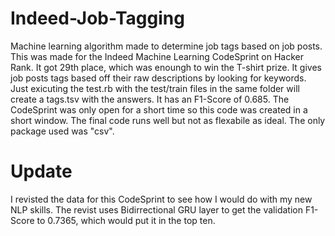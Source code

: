 # Indeed-Job-Tagging
Machine learning algorithm made to determine job tags based on job posts. This was made for the Indeed Machine Learning CodeSprint on Hacker Rank. It got 29th place, which was enoungh to win the T-shirt prize. It gives job posts tags based off their raw descriptions by looking for keywords. Just exicuting the test.rb with the test/train files in the same folder will create a tags.tsv with the answers. It has an F1-Score of 0.685. The CodeSprint was only open for a short time so this code was created in a short window. The final code runs well but not as flexabile as ideal. The only package used was "csv".

# Update
I revisted the data for this CodeSprint to see how I would do with my new NLP skills. The revist uses Bidirrectional GRU layer to get the validation F1-Score to 0.7365, which would put it in the top ten. 
